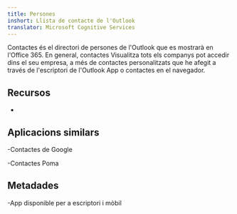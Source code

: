 ```yaml
---
title: Persones
inshort: Llista de contacte de l'Outlook
translator: Microsoft Cognitive Services
---
```


Contactes és el directori de persones de l'Outlook que es mostrarà en l'Office 365.
En general, contactes Visualitza tots els companys pot accedir dins el seu
empresa, a més de contactes personalitzats que he afegit a través de l'escriptori de l'Outlook
App o contactes en el navegador.

Recursos
---------

-   

Aplicacions similars
--------------------

-Contactes de Google

-Contactes Poma

Metadades
--------

-App disponible per a escriptori i mòbil

